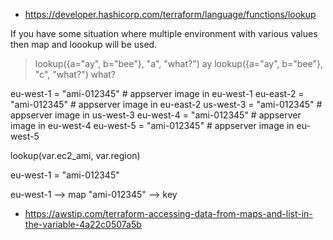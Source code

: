 
- https://developer.hashicorp.com/terraform/language/functions/lookup

If you have some situation where multiple environment with various values then map and loookup will be used.




> lookup({a="ay", b="bee"}, "a", "what?")
ay
> lookup({a="ay", b="bee"}, "c", "what?")
what?

eu-west-1 = "ami-012345" # appserver image in eu-west-1
eu-east-2 = "ami-012345" # appserver image in eu-east-2
us-west-3 = "ami-012345" # appserver image in us-west-3
eu-west-4 = "ami-012345" # appserver image in eu-west-4
eu-west-5 = "ami-012345" # appserver image in eu-west-5


lookup(var.ec2_ami, var.region)

eu-west-1 = "ami-012345"

eu-west-1 --> map
"ami-012345" --> key

- https://awstip.com/terraform-accessing-data-from-maps-and-list-in-the-variable-4a22c0507a5b